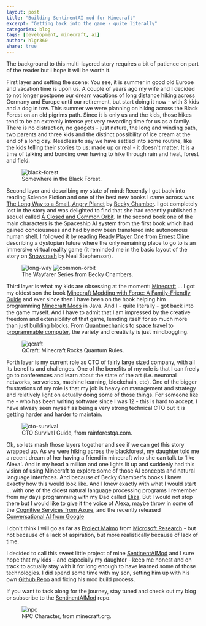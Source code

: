 ```yaml
---
layout: post
title: "Building SentinentAI mod for Minecraft"
excerpt: "Getting back into the game - quite literally"
categories: blog
tags: [development, minecraft, ai]
author: hlgr360
share: true
---
```


The background to this multi-layered story requires a bit of patience on part of the reader but I  hope it will be worth it. 

First layer and setting the scene: You see, it is summer in good old Europe and vacation time is upon us. A couple of years ago my wife and I decided to not longer postpone our dream vacations of long distance hiking across Germany and Europe until our retirement, but start doing it now - with 3 kids and a dog in tow. This summer we were planning on hiking across the Black Forest on an old pigrims path. Since it is only us and the kids, those hikes tend to be an extremly intense yet very rewarding time for us as a family. There is no distraction, no gadgets - just nature, the long and winding path, two parents and three kids and the distinct possibility of ice cream at the end of a long day. Needless to say we have settled into some routine, like the kids telling their stories to us: made up or real - it doesn't matter. It is a time of talking and bonding over having to hike through rain and heat, forest and field. 

<figure>
	<img src="/blog/images/sentinent-ai-minecraft/blackforest.jpg" alt="black-forest">
	<figcaption>Somewhere in the Black Forest.</figcaption>
</figure>


Second layer and describing my state of mind: Recently I got back into reading Science Fiction and one of the best new books I came across was [The Long Way to a Small, Angry Planet](https://www.amazon.com/Long-Small-Angry-Planet-Wayfarers/dp/0062444131) by [Becky Chamber](https://en.wikipedia.org/wiki/The_Long_Way_to_a_Small,_Angry_Planet). I got completely lost in the story and was delighted to find that she had recently published a sequel called [A Closed and Common Orbit](https://www.amazon.com/Closed-Common-Orbit-Wayfarers/dp/0062569406). In the second book one of the main characters is the Spaceship AI system from the first book which had gained conciousness and had by now been transfered into autonomous human shell. I followed it by reading [Ready Player One](https://www.amazon.com/Ready-Player-One-Ernest-Cline/dp/0307887448/) from [Ernest Cline](https://en.wikipedia.org/wiki/Ready_Player_One) describing a dystopian future where the only remaining place to go to is an immersive virtual reality game (it reminded me in the basic layout of the story on [Snowcrash](https://www.amazon.com/Snow-Crash-Neal-Stephenson-ebook/dp/B002RI9KAE) by Neal Stephenson).

<figure class="half">
	<img src="/blog/images/sentinent-ai-minecraft/A-long-way.png" alt="long-way">
	<img src="/blog/images/sentinent-ai-minecraft/A-closed-orbit.png" alt="common-orbit">
	<figcaption>The Wayfarer Series from Becky Chambers.</figcaption>
</figure>

Third layer is what my kids are obsessing at the moment: [Minecraft](http://minecraft.org) ... I got my oldest son the book [Minecraft Modding with Forge: A Family-Friendly Guide](https://www.amazon.com/Minecraft-Modding-Forge-Family-Friendly-Building/dp/1491918896) and ever since then I have been on the hook helping him programming [Minecraft Mods](https://github.com/alx365/minecraft_mods) in Java. And I - quite literally - got back into the game myself. And I have to admit that I am impressed by the creative freedom and extensibility of that game, lemding itself for so much more than just building blocks. From [Quantmechanics](http://qcraft.org/about/) to [space travel](https://micdoodle8.com/mods/galacticraft/) to [programmable computer](http://www.computercraft.info), the variety and creativity is just mindboggling. 

<figure>
	<img src="/blog/images/sentinent-ai-minecraft/qcraft.png" alt="qcraft">
	<figcaption>QCraft: Minecraft Rocks Quantum Rules.</figcaption>
</figure>

Forth layer is my current role as CTO of fairly large sized company, with all its benefits and challenges. One of the benefits of my role is that I can freely go to conferences and learn about the state of the art (i.e. neuronal networks, serverless, machine learning, blockchain, etc). One of the bigger frustrations of my role is that my job is heavy on management and strategy and relatively light on actually doing some of those things. For someone like me - who has been writing software since I was 12 - this is hard to accept. I have alwasy seen myself as being a very strong technical CTO but it is getting harder and harder to maintain.

<figure>
	<img src="/blog/images/sentinent-ai-minecraft/cto-survival-guide.png" alt="cto-survival">
	<figcaption>CTO Survival Guide, from rainforestqa.com.</figcaption>
</figure>

Ok, so lets mash those layers together and see if we can get this story wrapped up. As we were hiking across the blackforest, my daughter told me a recent dream of her having a friend in minecraft who she can talk to 'like Alexa'. And in my head a million and one lights lit up and suddenly had this vision of using Minecraft to explore some of those AI concepts and natural language interfaces. And because of Becky Chamber's books I knew exactly how this would look like. And I knew exactly with what I would start ... with one of the oldest natural language processing programs I remember from my days programming with my Dad called [Eliza](https://en.wikipedia.org/wiki/ELIZA). But I would not stop there but I would like to give it the voice of Alexa, maybe throw in some of the [Cognitive Services from Azure](https://azure.microsoft.com/en-us/services/cognitive-services/), and the recently released [Conversational AI from Google](https://conversationai.github.io)

I don't think I will go as far as [Project Malmo](https://github.com/Microsoft/malmo) from [Microsoft Research](https://www.microsoft.com/en-us/research/project/project-malmo/) - but not because of a lack of aspiration, but more realistically because of lack of time. 

I decided to call this sweet little project of mine [SentinentAIMod](https://github.com/hlgr360/SentinentAImod) and I sure hope that my kids - and especially my daughter - keep me honest and on track to actually stay with it for long enough to have learned some of those technologies. I did spend some time with my son, setting him up with his own [Github Repo](https://github.com/alx365/minecraft_mods) and fixing his mod build process. 

If you want to tack along for the journey, stay tuned and check out my blog or subscribe to the [SentinentAIMod](https://github.com/hlgr360/SentinentAImod) repo.

<figure>
	<img src="/blog/images/sentinent-ai-minecraft/npc.png" alt="npc">
	<figcaption>NPC Character, from minecraft.org.</figcaption>
</figure>

